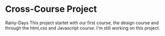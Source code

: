 # Cross-Course Project
Rainy-Days
This project startet with our first course, the design course and through the html,css and Javascript course.
I'm still working on this project.



